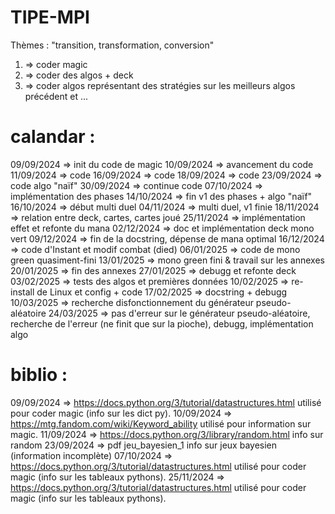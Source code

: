 # TIPE-MPI
Thèmes : "transition, transformation, conversion"

1) => coder magic
2) => coder des algos + deck
3) => coder algos représentant des stratégies sur les meilleurs algos précédent et ...

# calandar : 
09/09/2024 => init du code de magic
10/09/2024 => avancement du code
11/09/2024 => code
16/09/2024 => code
18/09/2024 => code
23/09/2024 => code algo "naïf" 
30/09/2024 => continue code
07/10/2024 => implémentation des phases
14/10/2024 => fin v1 des phases + algo "naïf"
16/10/2024 => début multi duel
04/11/2024 => multi duel, v1 finie
18/11/2024 => relation entre deck, cartes, cartes joué
25/11/2024 => implémentation effet et refonte du mana
02/12/2024 => doc et implémentation deck mono vert
09/12/2024 => fin de la docstring, dépense de mana optimal
16/12/2024 => code d'Instant et modif combat (died)
06/01/2025 => code de mono green quasiment-fini
13/01/2025 => mono green fini & travail sur les annexes
20/01/2025 => fin des annexes
27/01/2025 => debugg et refonte deck
03/02/2025 => tests des algos et premières données
10/02/2025 => re-install de Linux et config + code
17/02/2025 => docstring + debugg
10/03/2025 => recherche disfonctionnement du générateur pseudo-aléatoire
24/03/2025 => pas d'erreur sur le générateur pseudo-aléatoire, recherche de l'erreur (ne finit que sur la pioche), debugg, implémentation algo
# biblio :
09/09/2024 => https://docs.python.org/3/tutorial/datastructures.html utilisé pour coder magic (info sur les dict py).
10/09/2024 => https://mtg.fandom.com/wiki/Keyword_ability utilisé pour information sur magic.
11/09/2024 => https://docs.python.org/3/library/random.html info sur random
23/09/2024 => pdf jeu_bayesien_1 info sur jeux bayesien (information incomplète)
07/10/2024 => https://docs.python.org/3/tutorial/datastructures.html utilisé pour coder magic (info sur les tableaux pythons).
25/11/2024 => https://docs.python.org/3/tutorial/datastructures.html utilisé pour coder magic (info sur les tableaux pythons).